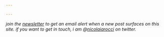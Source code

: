 ```yaml
---

---
```


*join the [newsletter][nl] to get an email alert when a new post surfaces on
this site. if you want to get in touch, i am @[nicolaiarocci][tw] on twitter.*

 [tw]: http://twitter.com/nicolaiarocci
 [nl]: http://eepurl.com/b-_Pzz

